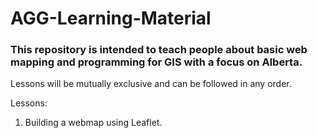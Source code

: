 # AGG-Learning-Material

### This repository is intended to teach people about basic web mapping and programming for GIS with a focus on Alberta.

Lessons will be mutually exclusive and can be followed in any order.

Lessons:

1. Building a webmap using Leaflet.
